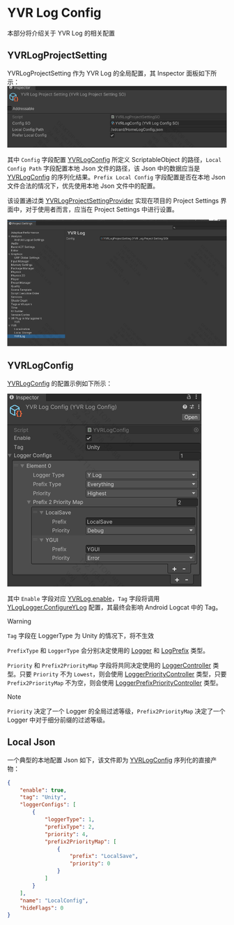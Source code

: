 # YVR Log Config

本部分将介绍关于 YVR Log 的相关配置

## YVRLogProjectSetting

YVRLogProjectSetting 作为 YVR Log 的全局配置，其 Inspector 面板如下所示：
![YVR Log Project Setting](assets/YVRLogConfig/2023-09-18-14-34-23.png)


其中 `Config` 字段配置 [YVRLogConfig](xref:YVR.Utilities.YVRLogConfig) 所定义 ScriptableObject 的路径，`Local Config Path` 字段配置本地 Json 文件的路径，该 Json 中的数据应当是 [YVRLogConfig](xref:YVR.Utilities.YVRLogConfig) 的序列化结果。`Prefix Local Config` 字段配置是否在本地 Json 文件合法的情况下，优先使用本地 Json 文件中的配置。

该设置通过类 [YVRLogProjectSettingProvider](xref:YVR.Utilities.YVRLogProjectSettingProvider) 实现在项目的 Project Settings 界面中，对于使用者而言，应当在 Project Settings 中进行设置。

![在 Project Settings 中的设置](assets/YVRLogConfig/2023-09-18-14-40-09.png)

## YVRLogConfig

[YVRLogConfig](xref:YVR.Utilities.YVRLogConfig) 的配置示例如下所示：

![YVR Log Config](assets/YVRLogController/2023-08-22-11-31-52.png)

其中 `Enable` 字段对应 [YVRLog.enable](xref:YVR.Utilities.YVRLog.enable)，`Tag` 字段将调用 [YLogLogger.ConfigureYLog](<xref:YVR.Utilities.YLogLogger.ConfigureYLog(System.String,System.Int32)>) 配置，其最终会影响 Android Logcat 中的 Tag。

> [!Warning]
>
> `Tag` 字段在 LoggerType 为 Unity 的情况下，将不生效

`PrefixType` 和 `LoggerType` 会分别决定使用的 [Logger](./Logger.md) 和 [LogPrefix](./LogPrefix.md) 类型。

`Priority` 和 `Prefix2PriorityMap` 字段将共同决定使用的 [LoggerController](./LoggerController.md) 类型。只要 `Priority` 不为 `Lowest`，则会使用 [LoggerPriorityController](xref:YVR.Utilities.LoggerPriorityController) 类型，只要 `Prefix2PriorityMap` 不为空，则会使用 [LoggerPrefixPriorityController](xref:YVR.Utilities.LoggerPrefixPriorityController) 类型。

> [!Note]
>
> `Priority` 决定了一个 Logger 的全局过滤等级，`Prefix2PriorityMap` 决定了一个 Logger 中对于细分前缀的过滤等级。

## Local Json

一个典型的本地配置 Json 如下，该文件即为 [YVRLogConfig](xref:YVR.Utilities.YVRLogConfig) 序列化的直接产物：

```json
{
    "enable": true,
    "tag": "Unity",
    "loggerConfigs": [
        {
            "loggerType": 1,
            "prefixType": 2,
            "priority": 4,
            "prefix2PriorityMap": [
                {
                    "prefix": "LocalSave",
                    "priority": 0
                }
            ]
        }
    ],
    "name": "LocalConfig",
    "hideFlags": 0
}
```
